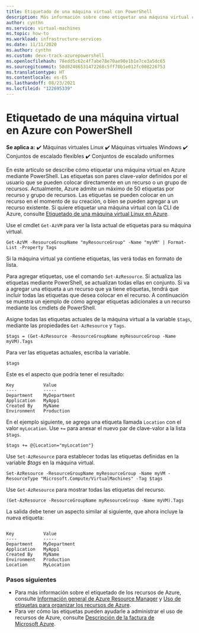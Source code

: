```yaml
---
title: Etiquetado de una máquina virtual con PowerShell
description: Más información sobre cómo etiquetar una máquina virtual con PowerShell
author: cynthn
ms.service: virtual-machines
ms.topic: how-to
ms.workload: infrastructure-services
ms.date: 11/11/2020
ms.author: cynthn
ms.custom: devx-track-azurepowershell
ms.openlocfilehash: 78edd5c62c4f7abe78e70ae90e1b1e7ce3a5dc65
ms.sourcegitcommit: 58d82486531472268c5ff70b1e012fc008226753
ms.translationtype: HT
ms.contentlocale: es-ES
ms.lasthandoff: 08/23/2021
ms.locfileid: "122695339"
---
```

# <a name="how-to-tag-a-virtual-machine-in-azure-using-powershell"></a>Etiquetado de una máquina virtual en Azure con PowerShell

**Se aplica a:** :heavy_check_mark: Máquinas virtuales Linux :heavy_check_mark: Máquinas virtuales Windows :heavy_check_mark: Conjuntos de escalado flexibles :heavy_check_mark: Conjuntos de escalado uniformes

En este artículo se describe cómo etiquetar una máquina virtual en Azure mediante PowerShell. Las etiquetas son pares clave-valor definidos por el usuario que se pueden colocar directamente en un recurso o un grupo de recursos. Actualmente, Azure admite un máximo de 50 etiquetas por recurso y grupo de recursos. Las etiquetas se pueden colocar en un recurso en el momento de su creación, o bien se pueden agregar a un recurso existente. Si quiere etiquetar una máquina virtual con la CLI de Azure, consulte [Etiquetado de una máquina virtual Linux en Azure](tag-cli.md).

Use el cmdlet `Get-AzVM` para ver la lista actual de etiquetas para su máquina virtual.

```azurepowershell-interactive
Get-AzVM -ResourceGroupName "myResourceGroup" -Name "myVM" | Format-List -Property Tags
```

Si la máquina virtual ya contiene etiquetas, las verá todas en formato de lista.

Para agregar etiquetas, use el comando `Set-AzResource`. Si actualiza las etiquetas mediante PowerShell, se actualizan todas ellas en conjunto. Si va a agregar una etiqueta a un recurso que ya tiene etiquetas, tendrá que incluir todas las etiquetas que desea colocar en el recurso. A continuación se muestra un ejemplo de cómo agregar etiquetas adicionales a un recurso mediante los cmdlets de PowerShell.

Asigne todas las etiquetas actuales de la máquina virtual a la variable `$tags`, mediante las propiedades `Get-AzResource` y `Tags`.

```azurepowershell-interactive
$tags = (Get-AzResource -ResourceGroupName myResourceGroup -Name myVM).Tags
```

Para ver las etiquetas actuales, escriba la variable.

```azurepowershell-interactive
$tags
```

Este es el aspecto que podría tener el resultado:

```output
Key           Value
----          -----
Department    MyDepartment
Application   MyApp1
Created By    MyName
Environment   Production
```

En el ejemplo siguiente, se agrega una etiqueta llamada `Location` con el valor `myLocation`. Use `+=` para anexar el nuevo par de clave-valor a la lista `$tags`.

```azurepowershell-interactive
$tags += @{Location="myLocation"}
```

Use `Set-AzResource` para establecer todas las etiquetas definidas en la variable *$tags* en la máquina virtual.

```azurepowershell-interactive
Set-AzResource -ResourceGroupName myResourceGroup -Name myVM -ResourceType "Microsoft.Compute/VirtualMachines" -Tag $tags
```

Use `Get-AzResource` para mostrar todas las etiquetas del recurso.

```azurepowershell-interactive
(Get-AzResource -ResourceGroupName myResourceGroup -Name myVM).Tags

```

La salida debe tener un aspecto similar al siguiente, que ahora incluye la nueva etiqueta:

```output

Key           Value
----          -----
Department    MyDepartment
Application   MyApp1
Created By    MyName
Environment   Production
Location      MyLocation
```

### <a name="next-steps"></a>Pasos siguientes

- Para más información sobre el etiquetado de los recursos de Azure, consulte [Información general de Azure Resource Manager](../azure-resource-manager/management/overview.md) y [Uso de etiquetas para organizar los recursos de Azure](../azure-resource-manager/management/tag-resources.md).
- Para ver cómo las etiquetas pueden ayudarle a administrar el uso de recursos de Azure, consulte [Descripción de la factura de Microsoft Azure](../cost-management-billing/understand/review-individual-bill.md).
